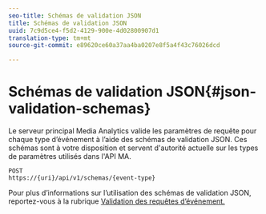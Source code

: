 ```yaml
---
seo-title: Schémas de validation JSON
title: Schémas de validation JSON
uuid: 7c9d5ce4-f5d2-4129-900e-4d02800907d1
translation-type: tm+mt
source-git-commit: e89620ce60a37aa4ba0207e8f5a4f43c76026dcd

---
```



# Schémas de validation JSON{#json-validation-schemas}

Le serveur principal Media Analytics valide les paramètres de requête pour chaque type d’événement à l’aide des schémas de validation JSON. Ces schémas sont à votre disposition et servent d'autorité actuelle sur les types de paramètres utilisés dans l'API MA.

```
POST
https://{uri}/api/v1/schemas/{event-type}
```

Pour plus d’informations sur l’utilisation des schémas de validation JSON, reportez-vous à la rubrique [Validation des requêtes d’événement.](/help/media-collection-api/mc-api-impl/mc-api-validate-reqs.md)
